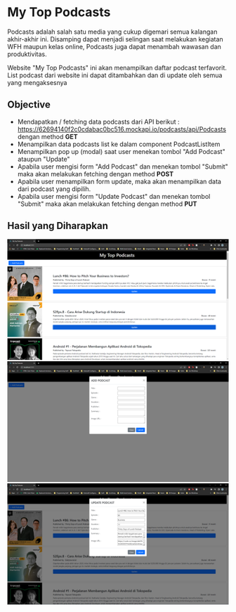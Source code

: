 # My Top Podcasts

Podcasts adalah salah satu media yang cukup digemari semua kalangan akhir-akhir ini. Disamping dapat menjadi selingan saat melakukan kegiatan WFH maupun kelas online, Podcasts juga dapat menambah wawasan dan produktivitas.

Website "My Top Podcasts" ini akan menampilkan daftar podcast terfavorit. List podcast dari website ini dapat ditambahkan dan di update oleh semua yang mengaksesnya

## Objective
* Mendapatkan / fetching data podcasts dari API berikut : https://62694140f2c0cdabac0bc516.mockapi.io/podcasts/api/Podcasts dengan method **GET**
* Menampilkan data podcasts list ke dalam component PodcastListItem
* Menampilkan pop up (modal) saat user menekan tombol "Add Podcast" ataupun "Update"
* Apabila user mengisi form "Add Podcast" dan menekan tombol "Submit" maka akan melakukan fetching dengan method **POST**
* Apabila user menampilkan form update, maka akan menampilkan data dari podcast yang dipilih.
* Apabila user mengisi form "Update Podcast" dan menekan tombol "Submit" maka akan melakukan fetching dengan method **PUT**

## Hasil yang Diharapkan
![SS Top Podcast Home](./assets/Top_Podcast_1.PNG)
![SS Add Podcast Pop Up](./assets/Add_Podcast.PNG)
![SS Update Podcast Pop Up](./assets/Update_Podcast.PNG)